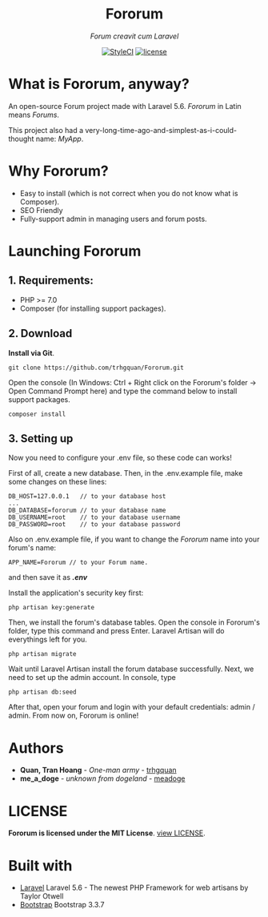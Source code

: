 <h1 align="center">Fororum</h1>
<p align="center">
  <i>Forum creavit cum Laravel</i>
</p>
<p align="center">
  <a href="https://github.styleci.io/repos/134251696"><img src="https://github.styleci.io/repos/134251696/shield?style=square" alt="StyleCI"></a>
  <a href="https://github.com/trhgquan/Fororum/blob/master/LICENSE"><img src="https://img.shields.io/badge/License-MIT-yellow.svg" alt="license"></a>
</p>

# What is Fororum, anyway?
An open-source Forum project made with Laravel 5.6. _Fororum_ in Latin means _Forums_.

This project also had a very-long-time-ago-and-simplest-as-i-could-thought name: _MyApp_.

# Why Fororum?
- Easy to install (which is not correct when you do not know what is Composer).
- SEO Friendly
- Fully-support admin in managing users and forum posts.

# Launching Fororum
## 1. Requirements:
- PHP >= 7.0
- Composer (for installing support packages).

## 2. Download
__Install via Git__.
```
git clone https://github.com/trhgquan/Fororum.git
```

Open the console (In Windows: Ctrl + Right click on the Fororum's folder -> Open Command Prompt here) and type the command below to install support packages.
```
composer install
```

## 3. Setting up

Now you need to configure your .env file, so these code can works!

First of all, create a new database. Then, in the .env.example file, make some changes on these lines:

```
DB_HOST=127.0.0.1   // to your database host
...
DB_DATABASE=fororum // to your database name
DB_USERNAME=root    // to your database username
DB_PASSWORD=root    // to your database password
```

Also on .env.example file, if you want to change the _Fororum_ name into your forum's name:

```
APP_NAME=Fororum // to your Forum name.
```
and then save it as __*.env*__

Install the application's security key first:
```
php artisan key:generate
```

Then, we install the forum's database tables. Open the console in Fororum's folder, type this command and press Enter. Laravel Artisan will do everythings left for you.

```
php artisan migrate
```

Wait until Laravel Artisan install the forum database successfully. Next, we need to set up the admin account. In console, type

```
php artisan db:seed
```

After that, open your forum and login with your default credentials: admin / admin. From now on, Fororum is online!

# Authors
* **Quan, Tran Hoang** - *One-man army* - [trhgquan](https://github.com/trhgquan)
* **me_a_doge** - *unknown from dogeland* - [meadoge](https://github.com/meadoge)

# LICENSE
__Fororum is licensed under the MIT License__. [view LICENSE](https://github.com/trhgquan/Fororum/blob/master/LICENSE).

# Built with
* [Laravel](https://laravel.com) Laravel 5.6 - The newest PHP Framework for web artisans by Taylor Otwell
* [Bootstrap](https://getbootstrap.com) Bootstrap 3.3.7

